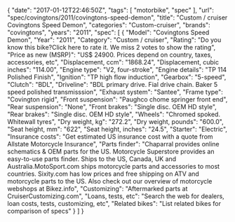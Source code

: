 {
    "date": "2017-01-12T22:46:50Z",
    "tags": [
        "motorbike",
        "spec"
    ],
    "url": "spec\/covingtons\/2011\/covingtons-speed-demon",
    "title": "Custom \/ cruiser Covingtons Speed Demon",
    "categories": "Custom-cruiser",
    "brands": "covingtons",
    "years": "2011",
    "spec": [
        {
            "Model": "Covingtons Speed Demon",
            "Year": "2011",
            "Category": "Custom \/ cruiser",
            "Rating": "Do you know this bike?Click here to rate it. We miss 2 votes to show the rating",
            "Price as new (MSRP)": "US$ 24900.   Prices depend on country, taxes, accessories, etc",
            "Displacement, ccm": "1868.24",
            "Displacement, cubic inches": "114.00",
            "Engine type": "V2, four-stroke",
            "Engine details": "TP 114 Polished Finish",
            "Ignition": "TP high flow induction",
            "Gearbox": "5-speed",
            "Clutch": "BDL",
            "Driveline": "BDL primary drive. Fial drive chain. Baker 5 speed polished transmisssion",
            "Exhaust system": "Santee",
            "Frame type": "Covington rigid",
            "Front suspension": "Paughco chome springer front end",
            "Rear suspension": "None",
            "Front brakes": "Single disc. OEM HD style",
            "Rear brakes": "Single disc. OEM HD style",
            "Wheels": "Chromed spoked. Whitewall tyres",
            "Dry weight, kg": "272.2",
            "Dry weight, pounds": "600.0",
            "Seat height, mm": "622",
            "Seat height, inches": "24.5",
            "Starter": "Electric",
            "Insurance costs": "Get estimated US insurance cost with a quote from Allstate Motorcycle Insurance",
            "Parts finder": "Chaparral provides online schematics & OEM parts for the US.   Motorcycle Superstore provides an easy-to-use parts finder. Ships to the US, Canada, UK and Australia.MotoSport.com ships motorcycle parts and accessories to most countries.    Sixity.com has low prices and free shipping on ATV and motorcycle parts to the US. Also check out our overview of motorcycle webshops at Bikez.info",
            "Customizing": "Aftermarked parts at CruiserCustomizing.com",
            "Loans, tests, etc": "Search the web for dealers, loan costs, tests, customizing, etc",
            "Related bikes": "List related bikes for comparison of specs"
        }
    ]
}